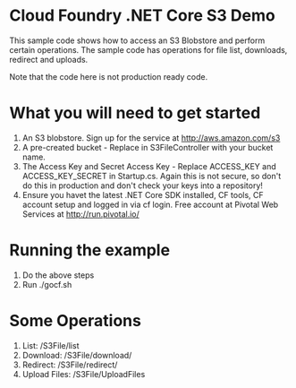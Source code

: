 # Cloud Foundry .NET Core S3 Demo
This sample code shows how to access an S3 Blobstore and perform certain operations.
The sample code has operations for file list, downloads, redirect and uploads.

Note that the code here is not production ready code.

# What you will need to get started

1. An S3 blobstore.  Sign up for the service at http://aws.amazon.com/s3 
2. A pre-created bucket - Replace <BLOB> in S3FileController with your bucket name.
3. The Access Key and Secret Access Key - Replace ACCESS_KEY and ACCESS_KEY_SECRET in Startup.cs.  Again this is not secure, so don't do this in production and don't check your keys into a repository!
4. Ensure you havet the latest .NET Core SDK installed, CF tools, CF account setup and logged in via cf login. Free account at Pivotal Web Services at http://run.pivotal.io/

# Running the example

1. Do the above steps
2. Run ./gocf.sh

# Some Operations

1. List:  <route>/S3File/list
2. Download: <route>/S3File/download/<file-in-bucket>
3. Redirect: <route>/S3File/redirect/<file-in-bucket>
4. Upload Files: <route>/S3File/UploadFiles
